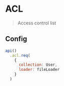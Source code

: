 # ACL

> Access control list

## Config

```js
api()
  .acl.req(
    {
      collection: User,
      loader: fileLoader
    }
  )
```
